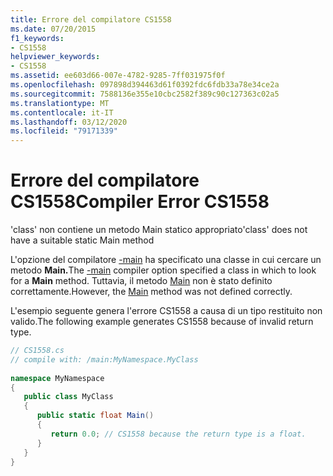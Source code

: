 ```yaml
---
title: Errore del compilatore CS1558
ms.date: 07/20/2015
f1_keywords:
- CS1558
helpviewer_keywords:
- CS1558
ms.assetid: ee603d66-007e-4782-9285-7ff031975f0f
ms.openlocfilehash: 097898d394463d61f0392fdc6fdb33a78e34ce2a
ms.sourcegitcommit: 7588136e355e10cbc2582f389c90c127363c02a5
ms.translationtype: MT
ms.contentlocale: it-IT
ms.lasthandoff: 03/12/2020
ms.locfileid: "79171339"
---
```

# <a name="compiler-error-cs1558"></a><span data-ttu-id="3ede9-102">Errore del compilatore CS1558</span><span class="sxs-lookup"><span data-stu-id="3ede9-102">Compiler Error CS1558</span></span>
<span data-ttu-id="3ede9-103">'class' non contiene un metodo Main statico appropriato</span><span class="sxs-lookup"><span data-stu-id="3ede9-103">'class' does not have a suitable static Main method</span></span>  
  
 <span data-ttu-id="3ede9-104">L'opzione del compilatore [-main](../language-reference/compiler-options/main-compiler-option.md) ha specificato una classe in cui cercare un metodo **Main.**</span><span class="sxs-lookup"><span data-stu-id="3ede9-104">The [-main](../language-reference/compiler-options/main-compiler-option.md) compiler option specified a class in which to look for a **Main** method.</span></span> <span data-ttu-id="3ede9-105">Tuttavia, il metodo [Main](../programming-guide/main-and-command-args/index.md) non è stato definito correttamente.</span><span class="sxs-lookup"><span data-stu-id="3ede9-105">However, the [Main](../programming-guide/main-and-command-args/index.md) method was not defined correctly.</span></span>  
  
 <span data-ttu-id="3ede9-106">L'esempio seguente genera l'errore CS1558 a causa di un tipo restituito non valido.</span><span class="sxs-lookup"><span data-stu-id="3ede9-106">The following example generates CS1558 because of invalid return type.</span></span>  
  
```csharp  
// CS1558.cs  
// compile with: /main:MyNamespace.MyClass  
  
namespace MyNamespace  
{  
   public class MyClass  
   {  
      public static float Main()
      {  
         return 0.0; // CS1558 because the return type is a float.  
      }  
   }  
}  
```
